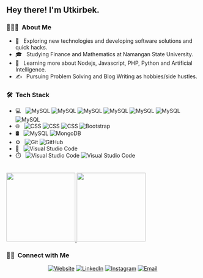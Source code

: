

<h2> Hey there! I'm Utkirbek.</h2>

<h3> 👨🏻‍💻 &nbsp;About Me </h3>

- 🤔 &nbsp; Exploring new technologies and developing software solutions and quick hacks.
- 🎓 &nbsp; Studying Finance and Mathematics at Namangan State University.
- 🌱 &nbsp; Learning more about Nodejs, Javascript, PHP, Python and Artificial Intelligence.
- ✍️ &nbsp; Pursuing Problem Solving and Blog Writing as hobbies/side hustles.

<h3> 🛠 &nbsp;Tech Stack</h3>

- 💻 &nbsp;
   ![MySQL](https://img.shields.io/badge/Node.js-339933?style=nodedot.js)
   ![MySQL](https://img.shields.io/badge/Express.js-000000?style=express)
   ![MySQL](https://img.shields.io/badge/Python-FFD43B?style=python)
   ![MySQL](https://img.shields.io/badge/Django-092E20?style=django)
   ![MySQL](https://img.shields.io/badge/PHP-777BB4?style=flat&logo=php)
   ![MySQL](https://img.shields.io/badge/Laravel-FF2D20?style=flat&logo=laravel)
   ![MySQL](https://img.shields.io/badge/GraphQl-E10098?style=flat&logo=graphql)
- 🌐 &nbsp;
  ![CSS](https://img.shields.io/badge/HTML5-E34F26?style=html5)
  ![CSS](https://img.shields.io/badge/-CSS-333333?style=flat&logo=css)
  ![CSS](https://img.shields.io/badge/JavaScript-323330?style=flat&logo=javascript)
  ![Bootstrap](https://img.shields.io/badge/-Bootstrap-333333?style=flat&logo=bootstrap)
- 🛢 &nbsp;
  ![MySQL](https://img.shields.io/badge/MySQL-005C84?style=flat&logo=mysql)
  ![MongoDB](https://img.shields.io/badge/MongoDB-4EA94B?style=flat&logo=mongodb)
- ⚙️ &nbsp;
  ![Git](https://img.shields.io/badge/GIT-E44C30?style=flat&logo=git)
  ![GitHub](https://img.shields.io/badge/-GitHub-333333?style=flat&logo=github)
- 🔧 &nbsp;
  ![Visual Studio Code](https://img.shields.io/badge/-Visual%20Studio%20Code-333333?style=flat&logo=visual-studio-code&logoColor=007ACC)
- ⏱️ &nbsp;
  ![Visual Studio Code](https://img.shields.io/badge/Jira-0052CC?style=flat&logo=Jira)
  ![Visual Studio Code]( https://img.shields.io/badge/Trello-0052CC?style=flat&logo=trello)
<br/>

<a href="https://github.com/MutalievUtkirbek">
  <img height="180em" src="https://github-readme-stats.vercel.app/api?username=MutalievUtkirbek&theme=buefy&show_icons=true" />
  <img height="180em" src="https://github-readme-stats.vercel.app/api/top-langs/?username=MutalievUtkirbek&layout=compact" />
 
</a>

<br/>


<h3> 🤝🏻 &nbsp;Connect with Me </h3>

<p align="center">
<a href="https://www.tespen.uz/"><img alt="Website" src="https://img.shields.io/badge/Website-www.tespen.uz-blue?style=flat-square&logo=google-chrome"></a>
<a href="https://www.linkedin.com/in/utkirbek-mutaliev-a3220222a"><img alt="LinkedIn" src="https://img.shields.io/badge/LinkedIn-Mutaliev Utkirbek-blue?style=flat-square&logo=linkedin"></a>
<a href="https://www.instagram.com/mutalievutkirbek/"><img alt="Instagram" src="https://img.shields.io/badge/Instagram-mutalievutkirbek-blue?style=flat-square&logo=instagram"></a>
<a href="mailto:mutaliyevutkirbek@gmail.com"><img alt="Email" src="https://img.shields.io/badge/Email-mutaliyevutkirbek@gmail.com-blue?style=flat-square&logo=gmail"></a>
</p>
